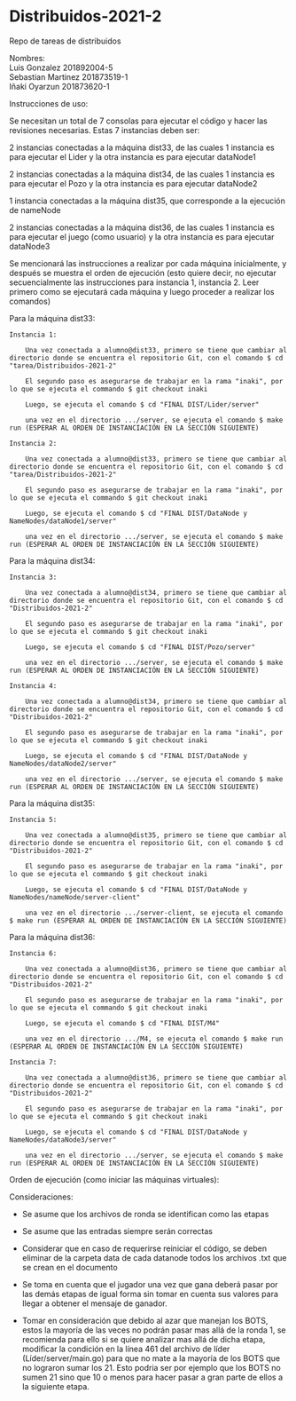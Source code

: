 # Distribuidos-2021-2

Repo de tareas de distribuidos

Nombres: <br>
Luis Gonzalez 201892004-5<br>
Sebastian Martinez 201873519-1<br>
Iñaki Oyarzun 201873620-1<br>

Instrucciones de uso:

Se necesitan un total de 7 consolas para ejecutar el código y hacer las revisiones necesarias. Estas 7 instancias deben ser:

2 instancias conectadas a la máquina dist33, de las cuales 1 instancia es para ejecutar el Lider y la otra instancia es para ejecutar dataNode1

2 instancias conectadas a la máquina dist34, de las cuales 1 instancia es para ejecutar el Pozo y la otra instancia es para ejecutar dataNode2

1 instancia conectadas a la máquina dist35, que corresponde a la ejecución de nameNode

2 instancias conectadas a la máquina dist36, de las cuales 1 instancia es para ejecutar el juego (como usuario) y la otra instancia es para ejecutar dataNode3


Se mencionará las instrucciones a realizar por cada máquina inicialmente, y después se muestra el orden de ejecución (esto quiere decir, no ejecutar secuencialmente las instrucciones para instancia 1, instancia 2. Leer primero como se ejecutará cada máquina y luego proceder a realizar los comandos)

Para la máquina dist33:

	Instancia 1:

		Una vez conectada a alumno@dist33, primero se tiene que cambiar al directorio donde se encuentra el repositorio Git, con el comando $ cd "tarea/Distribuidos-2021-2"

		El segundo paso es asegurarse de trabajar en la rama "inaki", por lo que se ejecuta el commando $ git checkout inaki

		Luego, se ejecuta el comando $ cd "FINAL DIST/Lider/server"

		una vez en el directorio .../server, se ejecuta el comando $ make run (ESPERAR AL ORDEN DE INSTANCIACIÓN EN LA SECCIÓN SIGUIENTE)

	Instancia 2:

		Una vez conectada a alumno@dist33, primero se tiene que cambiar al directorio donde se encuentra el repositorio Git, con el comando $ cd "tarea/Distribuidos-2021-2"

		El segundo paso es asegurarse de trabajar en la rama "inaki", por lo que se ejecuta el commando $ git checkout inaki

		Luego, se ejecuta el comando $ cd "FINAL DIST/DataNode y NameNodes/dataNode1/server"

		una vez en el directorio .../server, se ejecuta el comando $ make run (ESPERAR AL ORDEN DE INSTANCIACIÓN EN LA SECCIÓN SIGUIENTE)



Para la máquina dist34:

	Instancia 3:

		Una vez conectada a alumno@dist34, primero se tiene que cambiar al directorio donde se encuentra el repositorio Git, con el comando $ cd "Distribuidos-2021-2"

		El segundo paso es asegurarse de trabajar en la rama "inaki", por lo que se ejecuta el commando $ git checkout inaki

		Luego, se ejecuta el comando $ cd "FINAL DIST/Pozo/server"

		una vez en el directorio .../server, se ejecuta el comando $ make run (ESPERAR AL ORDEN DE INSTANCIACIÓN EN LA SECCIÓN SIGUIENTE)

	Instancia 4:

		Una vez conectada a alumno@dist34, primero se tiene que cambiar al directorio donde se encuentra el repositorio Git, con el comando $ cd "Distribuidos-2021-2"

		El segundo paso es asegurarse de trabajar en la rama "inaki", por lo que se ejecuta el commando $ git checkout inaki

		Luego, se ejecuta el comando $ cd "FINAL DIST/DataNode y NameNodes/dataNode2/server"

		una vez en el directorio .../server, se ejecuta el comando $ make run (ESPERAR AL ORDEN DE INSTANCIACIÓN EN LA SECCIÓN SIGUIENTE)



Para la máquina dist35:

	Instancia 5:

		Una vez conectada a alumno@dist35, primero se tiene que cambiar al directorio donde se encuentra el repositorio Git, con el comando $ cd "Distribuidos-2021-2"

		El segundo paso es asegurarse de trabajar en la rama "inaki", por lo que se ejecuta el commando $ git checkout inaki

		Luego, se ejecuta el comando $ cd "FINAL DIST/DataNode y NameNodes/nameNode/server-client"

		una vez en el directorio .../server-client, se ejecuta el comando $ make run (ESPERAR AL ORDEN DE INSTANCIACIÓN EN LA SECCIÓN SIGUIENTE)



Para la máquina dist36:

	Instancia 6:

		Una vez conectada a alumno@dist36, primero se tiene que cambiar al directorio donde se encuentra el repositorio Git, con el comando $ cd "Distribuidos-2021-2"

		El segundo paso es asegurarse de trabajar en la rama "inaki", por lo que se ejecuta el commando $ git checkout inaki

		Luego, se ejecuta el comando $ cd "FINAL DIST/M4"

		una vez en el directorio .../M4, se ejecuta el comando $ make run (ESPERAR AL ORDEN DE INSTANCIACIÓN EN LA SECCIÓN SIGUIENTE)

	Instancia 7:

		Una vez conectada a alumno@dist36, primero se tiene que cambiar al directorio donde se encuentra el repositorio Git, con el comando $ cd "Distribuidos-2021-2"

		El segundo paso es asegurarse de trabajar en la rama "inaki", por lo que se ejecuta el commando $ git checkout inaki

		Luego, se ejecuta el comando $ cd "FINAL DIST/DataNode y NameNodes/dataNode3/server"

		una vez en el directorio .../server, se ejecuta el comando $ make run (ESPERAR AL ORDEN DE INSTANCIACIÓN EN LA SECCIÓN SIGUIENTE)



Orden de ejecución (como iniciar las máquinas virtuales):





Consideraciones:
- Se asume que los archivos de ronda se identifican como las etapas

- Se asume que las entradas siempre serán correctas

- Considerar que en caso de requerirse reiniciar el código, se deben eliminar de la carpeta data de cada datanode todos los archivos .txt que se crean en el documento 

- Se toma en cuenta que el jugador una vez que gana deberá pasar por las demás etapas de igual forma sin tomar en cuenta sus valores para llegar a obtener el mensaje de ganador.

- Tomar en consideración que debido al azar que manejan los BOTS, estos la mayoría de las veces no podrán pasar mas allá de la ronda 1, se recomienda para ello si se quiere analizar mas allá de dicha etapa, modificar la condición en la línea 461 del archivo de líder (Líder/server/main.go) para que no mate a la mayoría de los BOTS que no lograron sumar los 21. Esto podria ser por ejemplo que los BOTS no sumen 21 sino que 10 o menos para hacer pasar a gran parte de ellos a la siguiente etapa.